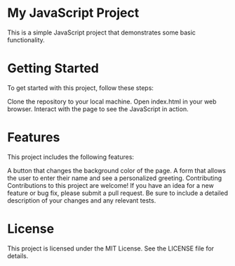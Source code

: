 # **My JavaScript Project**
This is a simple JavaScript project that demonstrates some basic functionality.

# Getting Started
To get started with this project, follow these steps:

Clone the repository to your local machine.
Open index.html in your web browser.
Interact with the page to see the JavaScript in action.
# Features
This project includes the following features:

A button that changes the background color of the page.
A form that allows the user to enter their name and see a personalized greeting.
Contributing
Contributions to this project are welcome! If you have an idea for a new feature or bug fix, please submit a pull request. Be sure to include a detailed description of your changes and any relevant tests.

# License
This project is licensed under the MIT License. See the LICENSE file for details.
